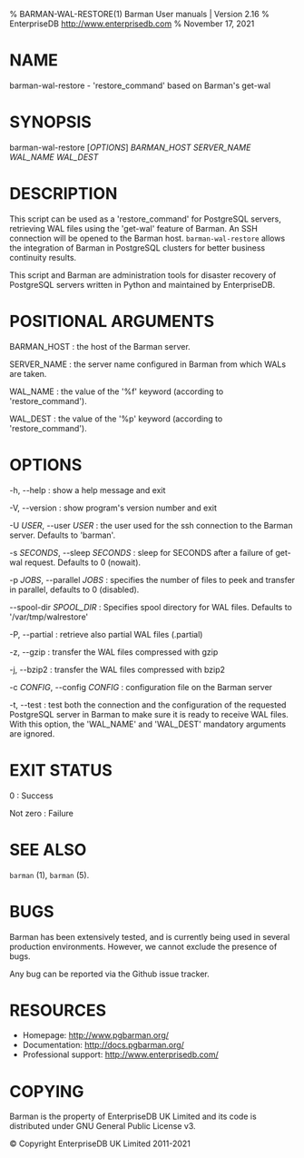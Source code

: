 % BARMAN-WAL-RESTORE(1) Barman User manuals | Version 2.16
% EnterpriseDB <http://www.enterprisedb.com>
% November 17, 2021

# NAME

barman-wal-restore - 'restore_command' based on Barman's get-wal


# SYNOPSIS

barman-wal-restore [*OPTIONS*] *BARMAN_HOST* *SERVER_NAME* *WAL_NAME* *WAL_DEST*


# DESCRIPTION

This script can be used as a 'restore_command' for PostgreSQL servers,
retrieving WAL files using the 'get-wal' feature of Barman. An SSH
connection will be opened to the Barman host.
`barman-wal-restore` allows the integration of Barman in PostgreSQL
clusters for better business continuity results.

This script and Barman are administration tools for disaster recovery
of PostgreSQL servers written in Python and maintained by EnterpriseDB.


# POSITIONAL ARGUMENTS

BARMAN_HOST
:    the host of the Barman server.

SERVER_NAME
:    the server name configured in Barman from which WALs are taken.

WAL_NAME
:    the value of the '%f' keyword (according to 'restore_command').

WAL_DEST
:    the value of the '%p' keyword (according to 'restore_command').

# OPTIONS

-h, --help
:    show a help message and exit

-V, --version
:    show program's version number and exit

-U *USER*, --user *USER*
:    the user used for the ssh connection to the Barman server. Defaults
     to 'barman'.

-s *SECONDS*, --sleep *SECONDS*
:    sleep for SECONDS after a failure of get-wal request. Defaults
     to 0 (nowait).

-p *JOBS*, --parallel *JOBS*
:    specifies the number of files to peek and transfer in parallel,
     defaults to 0 (disabled).

--spool-dir *SPOOL_DIR*
:    Specifies spool directory for WAL files. Defaults to '/var/tmp/walrestore'

-P, --partial
:    retrieve also partial WAL files (.partial)

-z, --gzip
:    transfer the WAL files compressed with gzip

-j, --bzip2
:    transfer the WAL files compressed with bzip2

-c *CONFIG*, --config *CONFIG*
:    configuration file on the Barman server

 -t, --test
:    test both the connection and the configuration of the
     requested PostgreSQL server in Barman to make sure it
     is ready to receive WAL files. With this option, the
     'WAL_NAME' and 'WAL\_DEST' mandatory arguments are ignored.

# EXIT STATUS

0
:   Success

Not zero
:   Failure


# SEE ALSO

`barman` (1), `barman` (5).


# BUGS

Barman has been extensively tested, and is currently being used in several
production environments. However, we cannot exclude the presence of bugs.

Any bug can be reported via the Github issue tracker.


# RESOURCES

* Homepage: <http://www.pgbarman.org/>
* Documentation: <http://docs.pgbarman.org/>
* Professional support: <http://www.enterprisedb.com/>


# COPYING

Barman is the property of EnterpriseDB UK Limited
and its code is distributed under GNU General Public License v3.

© Copyright EnterpriseDB UK Limited 2011-2021
